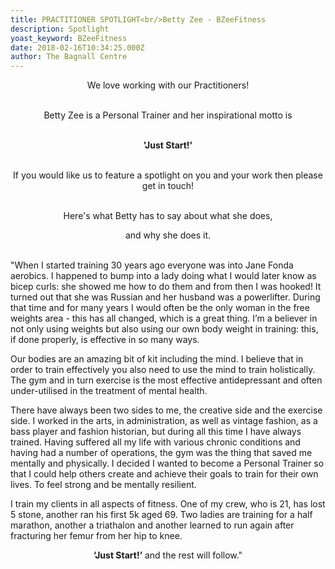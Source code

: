 ```yaml
---
title: PRACTITIONER SPOTLIGHT<br/>Betty Zee - BZeeFitness
description: Spotlight
yoast_keyword: BZeeFitness
date: 2018-02-16T10:34:25.000Z
author: The Bagnall Centre
---
```

<div style="text-align: center;" markdown="1">

We love working with our Practitioners!<br/><br/>

Betty Zee is a Personal Trainer and her inspirational motto is<br/><br/>

<strong>'Just Start!'</strong><br/><br/>

If you would like us to feature a spotlight on you and your work then please get in touch!<br/><br/>

Here's what Betty has to say about what she does, <br/>

and why she does it.<br/><br/>
</div>


"When I started training 30 years ago everyone was into Jane Fonda aerobics. I happened to bump into a lady doing what I would later know as bicep curls: she showed me how to do them and from then I was hooked! It turned out that she was Russian and her husband was a powerlifter. During that time and for many years I would often be the only woman in the free weights area - this has all changed, which is a great thing. I’m a believer in not only using weights but also using our own body weight in training: this, if done properly, is effective in so many ways. 



Our bodies are an amazing bit of kit including the mind. I believe that in order to train effectively you also need to use the mind to train holistically. The gym and in turn exercise is the most effective antidepressant and often under-utilised in the treatment of mental health.  



There have always been two sides to me, the creative side and the exercise side. I worked in the arts, in administration, as well as vintage fashion, as a bass player and fashion historian, but during all this time I have always trained. Having suffered all my life with various chronic conditions and having had a number of operations, the gym was the thing that saved me mentally and physically. I decided I wanted to become a Personal Trainer so that I could help others create and achieve their goals to train for their own lives. To feel strong and be mentally resilient. 



I train my clients in all aspects of fitness. One of my crew, who is 21, has lost 5 stone, another ran his first 5k aged 69. Two ladies are training for a half marathon, another a triathalon and another learned to run again after fracturing her femur from her hip to knee. 

<div style="text-align: center;" markdown="1">
<strong>‘Just Start!’</strong> and the rest will follow."
</div>
